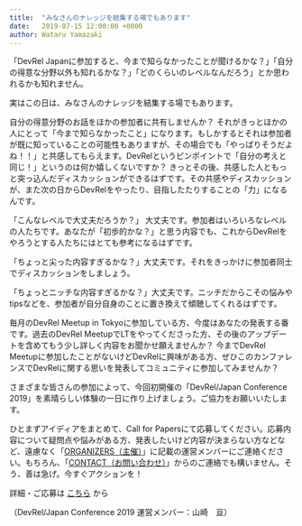 ```yaml
---
title:  "みなさんのナレッジを結集する場でもあります"
date:   2019-07-15 12:00:00 +0000
author: Wataru Yamazaki
---
```


「DevRel Japanに参加すると、今まで知らなかったことが聞けるかな？」「自分の得意な分野以外も知れるかな？」「どのくらいのレベルなんだろう」とか思われるかも知れません。

実はこの日は、みなさんのナレッジを結集する場でもあります。
<!--more-->

自分の得意分野のお話をほかの参加者に共有しませんか？ それがきっとほかの人にとって「今まで知らなかったこと」になります。もしかするとそれは参加者が既に知っていることの可能性もありますが、その場合でも「やっぱりそうだよね！！」と共感してもらえます。DevRelというピンポイントで「自分の考えと同じ！」というのは何か嬉しくないですか？ きっとその後、共感した人ともっと突っ込んだディスカッションができるはずです。その共感やディスカッションが、また次の日からDevRelをやったり、目指したたりすることの「力」になるんです。

「こんなレベルで大丈夫だろうか？」 大丈夫です。参加者はいろいろなレベルの人たちです。あなたが「初歩的かな？」と思う内容でも、これからDevRelをやろうとする人たちにはとても参考になるはずです。

「ちょっと尖った内容すぎるかな？」大丈夫です。それをきっかけに参加者同士でディスカッションをしましょう。

「ちょっとニッチな内容すぎるかな？」大丈夫です。ニッチだからこその悩みやtipsなどを、参加者が自分自身のことに置き換えて傾聴してくれるはずです。

毎月のDevRel Meetup in Tokyoに参加している方、今度はあなたの発表する番です。過去のDevRel MeetupでLTをやってくださった方、その後のアップデートを含めてもう少し詳しく内容をお聞かせ願えませんか？ 今までDevRel Meetupに参加したことがないけどDevRelに興味がある方、ぜひこのカンファレンスでDevRelに関する思いを発表してコミュニティに参加してみませんか？

さまざまな皆さんの参加によって、今回初開催の「DevRel/Japan Conference 2019」を素晴らしい体験の一日に作り上げましょう。ご協力をお願いいたします。

ひとまずアイディアをまとめて、Call for Papersにて応募してください。応募内容について疑問点や悩みがある方、発表したいけど内容が決まらない方などなど、遠慮なく「[ORGANIZERS（主催）](https://devrel.tokyo/japan-2019/#orgnaizers)」に記載の運営メンバーにご連絡ください。もちろん、「[CONTACT（お問い合わせ）](https://devrel.tokyo/japan-2019/#contact)」からのご連絡でも構いません。そう、善は急げ。今すぐアクションを！

詳細・ご応募は [こちら](https://www.papercall.io/devrel-japan-2019)  から

（DevRel/Japan Conference 2019 運営メンバー：山崎　亘）